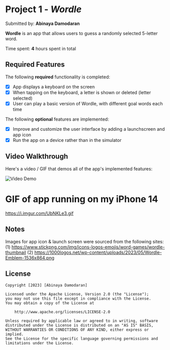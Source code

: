 # Project 1 - *Wordle*

Submitted by: **Abinaya Damodaran**

**Wordle** is an app that allows users to guess a randomly selected 5-letter word.

Time spent: **4** hours spent in total

## Required Features

The following **required** functionality is completed:

- [x] App displays a keyboard on the screen
- [x] When tapping on the keyboard, a letter is shown or deleted (letter selected)
- [x] User can play a basic version of Wordle, with different goal words each time

The following **optional** features are implemented:

- [x] Improve and customize the user interface by adding a launchscreen and app icon
- [x] Run the app on a device rather than in the simulator

## Video Walkthrough

Here's a video / GIF that demos all of the app's implemented features:

<img src='https://i.imgur.com/tfoPiPo.gif' title='Video Demo' width='' alt='Video Demo' />

# GIF of app running on my iPhone 14
https://i.imgur.com/UbNKLe3.gif

## Notes

Images for app icon & launch screen were sourced from the following sites: 
(1) https://www.stickpng.com/img/icons-logos-emojis/word-games/wordle-thumbnail
(2) https://1000logos.net/wp-content/uploads/2023/05/Wordle-Emblem-1536x864.png

## License

    Copyright [2023] [Abinaya Damodaran]

    Licensed under the Apache License, Version 2.0 (the "License");
    you may not use this file except in compliance with the License.
    You may obtain a copy of the License at

        http://www.apache.org/licenses/LICENSE-2.0

    Unless required by applicable law or agreed to in writing, software
    distributed under the License is distributed on an "AS IS" BASIS,
    WITHOUT WARRANTIES OR CONDITIONS OF ANY KIND, either express or implied.
    See the License for the specific language governing permissions and
    limitations under the License.
